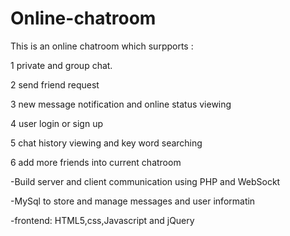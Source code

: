 # Online-chatroom
This is an online chatroom which surpports :

1 private and group chat.

2 send friend request

3 new message notification and online status viewing 

4 user login or sign up

5 chat history viewing and key word searching

6 add more friends into current chatroom



-Build server and client communication using PHP and WebSockt

-MySql to store and manage messages and user informatin 

-frontend: HTML5,css,Javascript and jQuery
